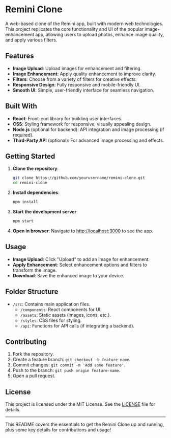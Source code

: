 # Remini Clone

A web-based clone of the Remini app, built with modern web technologies. This project replicates the core functionality and UI of the popular image-enhancement app, allowing users to upload photos, enhance image quality, and apply various filters.

## Features

- **Image Upload**: Upload images for enhancement and filtering.
- **Image Enhancement**: Apply quality enhancement to improve clarity.
- **Filters**: Choose from a variety of filters for creative effects.
- **Responsive Design**: Fully responsive and mobile-friendly UI.
- **Smooth UI**: Simple, user-friendly interface for seamless navigation.

## Built With

- **React**: Front-end library for building user interfaces.
- **CSS**: Styling framework for responsive, visually appealing design.
- **Node.js** (optional for backend): API integration and image processing (if required).
- **Third-Party API** (optional): For advanced image processing and effects.

## Getting Started

1. **Clone the repository**:
   ```bash
   git clone https://github.com/yourusername/remini-clone.git
   cd remini-clone
   ```

2. **Install dependencies**:
   ```bash
   npm install
   ```

3. **Start the development server**:
   ```bash
   npm start
   ```

4. **Open in browser**:
   Navigate to [http://localhost:3000](http://localhost:3000) to see the app.

## Usage

- **Image Upload**: Click "Upload" to add an image for enhancement.
- **Apply Enhancement**: Select enhancement options and filters to transform the image.
- **Download**: Save the enhanced image to your device.

## Folder Structure

- `/src`: Contains main application files.
  - `/components`: React components for UI.
  - `/assets`: Static assets (images, icons, etc.).
  - `/styles`: CSS files for styling.
  - `/api`: Functions for API calls (if integrating a backend).

## Contributing

1. Fork the repository.
2. Create a feature branch: `git checkout -b feature-name`.
3. Commit changes: `git commit -m 'Add some feature'`.
4. Push to the branch: `git push origin feature-name`.
5. Open a pull request.

## License

This project is licensed under the MIT License. See the [LICENSE](LICENSE) file for details.

---

This README covers the essentials to get the Remini Clone up and running, plus some key details for contributions and usage!
